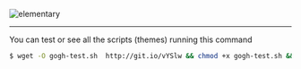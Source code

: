 
![elementary](https://raw.githubusercontent.com/Mayccoll/Elementary-OS-Terminal-Colors/master/images/Gogh-logo.png)

-----

You can test or see all the scripts (themes) running this command

```bash
$ wget -O gogh-test.sh  http://git.io/vYSlw && chmod +x gogh-test.sh && ./gogh-test.sh && rm gogh-test.sh
```
